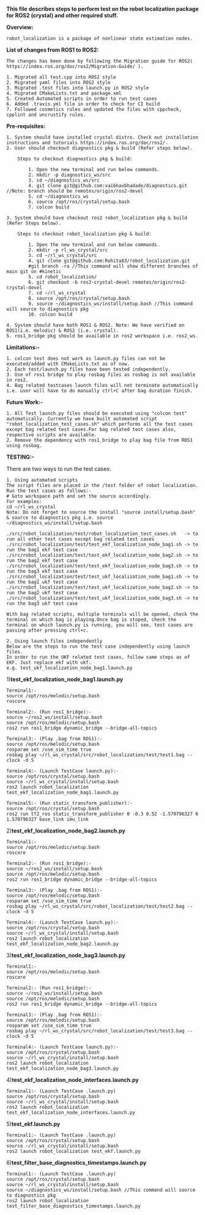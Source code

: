 
**This file describes steps to perform test on the robot localization package for ROS2 (crystal) and other required stuff.**

**Overview:**

	robot_localization is a package of nonlinear state estimation nodes.

**List of changes from ROS1 to ROS2:**

	The changes has been done by following the Migration guide for ROS2( https://index.ros.org/doc/ros2/Migration-Guide/ ).

	1. Migrated all test.cpp into ROS2 style
	2. Migrated yaml files into ROS2 style
	3. Migrated .test files into launch.py in ROS2 style
	4. Migrated CMakeLists.txt and package.xml
	5. Created Automated scripts in order to run test cases
	6. Added .travis.yml file in order to check for CI build
	7. Followed cosmetics rules and updated the files with cppcheck, cpplint and uncrustify rules.

**Pre-requisites:**

	1. System should have installed crystal distro. Check out installation instructions and tutorials https://index.ros.org/doc/ros2/.
	2. User should checkout diagnostics pkg & build (Refer steps below).

		Steps to checkout diagnostics pkg & build:

			1. Open the new terminal and run below commands.
			2. mkdir -p diagnostics_ws/src
			3. cd ~/diagnostics_ws/src
			4. git clone git@github.com:vaibhavbhadade/diagnostics.git //Note: branch should be remotes/origin/ros2-devel 
			5. cd ~/diagnostics_ws
			6. source /opt/ros/crystal/setup.bash
			7. colcon build

	3. System should have checkout ros2 robot_localization pkg & build (Refer Steps below).

		Steps to checkout robot_localization pkg & build:

			1. Open the new terminal and run below commands.
			2. mkdir -p rl_ws_crystal/src
			3. cd ~/rl_ws_crystal/src
			4. git clone git@github.com:Rohita83/robot_localization.git
			#git branch -ra //This command will show different branches of main git on #kinetic
			5. cd robot_localization/
			6. git checkout -b ros2-crystal-devel remotes/origin/ros2-crystal-devel
			7. cd ~/rl_ws_crystal
			8. source /opt/ros/crystal/setup.bash
			9. source ~/diagnostics_ws/install/setup.bash //This command will source to diagnostics pkg
			10. colcon build

	4. System should have both ROS1 & ROS2. Note: We have verified on ROS1(i.e. melodic) & ROS2 (i.e. crystal).
	5. ros1_bridge pkg should be available in ros2 workspace i.e. ros2_ws.

**Limitations:-** 

	1. colcon test does not work as launch.py files can not be executed/added with CMakeLists.txt as of now.
	2. Each test/launch.py files have been tested independently.
	3. Use of ros1 bridge to play rosbag files as rosbag is not available in ros2.
	4. Bag related testcases launch files will not terminate automatically i.e. user will have to do manually ctrl+C after bag duration finish.

**Future Work:-**

	1. All Test launch.py files should be executed using "colcon test" automatically. Currently we have built automated script "robot_localization_test_cases.sh" which performs all the test cases except bag related test cases.For bag related test cases also, respective scripts are available.
	2. Remove the dependency with ros1_bridge to play bag file from ROS1 using rosbag.

**TESTING:-**

There are two ways to run the test cases:

	1. Using automated scripts
	The script files are placed in the /test folder of robot localization.
	Run the test cases as follows:-
	# Goto workspace path and set the source accordingly.
	For examples:
	cd ~/rl_ws_crystal
	Note: Do not forget to source the install "source install/setup.bash" & source to diagnostics pkg i.e. source ~/diagnostics_ws/install/setup.bash

	./src/robot_localization/test/robot_localization_test_cases.sh   -> to run all other test cases except bag related test cases
	./src/robot_localization/test/test_ekf_localization_node_bag1.sh -> to run the bag1 ekf test case
	./src/robot_localization/test/test_ekf_localization_node_bag2.sh -> to run the bag2 ekf test case
	./src/robot_localization/test/test_ekf_localization_node_bag3.sh -> to run the bag3 ekf test case
	./src/robot_localization/test/test_ukf_localization_node_bag1.sh -> to run the bag1 ukf test case
	./src/robot_localization/test/test_ukf_localization_node_bag2.sh -> to run the bag2 ukf test case
	./src/robot_localization/test/test_ukf_localization_node_bag3.sh -> to run the bag3 ukf test case

	With bag related scripts, multiple terminals will be opened, check the terminal on which bag is playing.Once bag is stoped, check the terminal on which launch.py is running, you will see, test cases are passing after pressing ctrl+c.

	2. Using launch files independently
	Below are the steps to run the test case independently using launch files.
	In order to run the UKF related test cases, follow same steps as of EKF. Just replace ekf with ukf.
	e.g. test_ukf_localization_node_bag1.launch.py

1)**test_ekf_localization_node_bag1.launch.py**

	Terminal1:-
	source /opt/ros/melodic/setup.bash
	roscore

	Terminal2:- (Run ros1_bridge):-
	source ~/ros2_ws/install/setup.bash
	source /opt/ros/melodic/setup.bash
	ros2 run ros1_bridge dynamic_bridge --bridge-all-topics	

	Terminal3:- (Play .bag from ROS1):-
	source /opt/ros/melodic/setup.bash
	rosparam set /use_sim_time true
	rosbag play ~/rl_ws_crystal/src/robot_localization/test/test1.bag --clock -d 5

	Terminal4:- (Launch TestCase launch.py):-
	source /opt/ros/crystal/setup.bash
	source ~/rl_ws_crystal/install/setup.bash
	ros2 launch robot_localization test_ekf_localization_node_bag1.launch.py

	Terminal5:- (Run static_transform_publisher):-
	source /opt/ros/crystal/setup.bash
	ros2 run tf2_ros static_transform_publisher 0 -0.3 0.52 -1.570796327 0 1.570796327 base_link imu_link


2)**test_ekf_localization_node_bag2.launch.py**

	Terminal1:-
	source /opt/ros/melodic/setup.bash
	roscore

	Terminal2:- (Run ros1_bridge):-
	source ~/ros2_ws/install/setup.bash
	source /opt/ros/melodic/setup.bash
	ros2 run ros1_bridge dynamic_bridge --bridge-all-topics	

	Terminal3:- (Play .bag from ROS1):-
	source /opt/ros/melodic/setup.bash
	rosparam set /use_sim_time true
	rosbag play ~/rl_ws_crystal/src/robot_localization/test/test2.bag --clock -d 5

	Terminal4:- (Launch TestCase launch.py):-
	source /opt/ros/crystal/setup.bash
	source ~/rl_ws_crystal/install/setup.bash
	ros2 launch robot_localization test_ekf_localization_node_bag2.launch.py

3)**test_ekf_localization_node_bag3.launch.py**

	Terminal1:-
	source /opt/ros/melodic/setup.bash
	roscore

	Terminal2:- (Run ros1_bridge):-
	source ~/ros2_ws/install/setup.bash
	source /opt/ros/melodic/setup.bash
	ros2 run ros1_bridge dynamic_bridge --bridge-all-topics	

	Terminal3:- (Play .bag from ROS1):-
	source /opt/ros/melodic/setup.bash
	rosparam set /use_sim_time true
	rosbag play ~/rl_ws_crystal/src/robot_localization/test/test3.bag --clock -d 5

	Terminal4:- (Launch TestCase launch.py):-
	source /opt/ros/crystal/setup.bash
	source ~/rl_ws_crystal/install/setup.bash
	ros2 launch robot_localization test_ekf_localization_node_bag3.launch.py

4)**test_ekf_localization_node_interfaces.launch.py**

	Terminal1:- (Launch TestCase .launch.py)
	source /opt/ros/crystal/setup.bash
	source ~/rl_ws_crystal/install/setup.bash
	ros2 launch robot_localization test_ekf_localization_node_interfaces.launch.py

5)**test_ekf.launch.py**

	Terminal1:- (Launch TestCase .launch.py)
	source /opt/ros/crystal/setup.bash
	source ~/rl_ws_crystal/install/setup.bash
	ros2 launch robot_localization test_ekf.launch.py

6)**test_filter_base_diagnostics_timestamps.launch.py**

	Terminal1:- (Launch TestCase .launch.py)
	source /opt/ros/crystal/setup.bash
	source ~/rl_ws_crystal/install/setup.bash
	source ~/diagnostics_ws/install/setup.bash //This command will source to diagnostics pkg
	ros2 launch robot_localization test_filter_base_diagnostics_timestamps.launch.py
